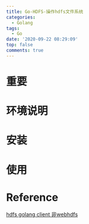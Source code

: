 ```yaml
---
title: Go-HDFS-操作hdfs文件系统
categories:
  - Golang
tags:
  - Go
date: '2020-09-22 08:29:09'
top: false
comments: true
---
```


# 重要

# 环境说明

# 安装

# 使用

# Reference
[hdfs golang client 非webhdfs](https://github.com/colinmarc/hdfs)
